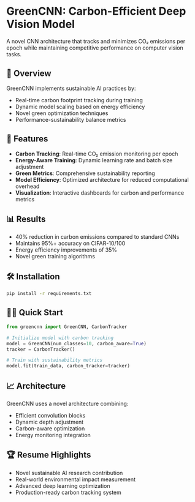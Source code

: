 # GreenCNN: Carbon-Efficient Deep Vision Model

A novel CNN architecture that tracks and minimizes CO₂ emissions per epoch while maintaining competitive performance on computer vision tasks.

## 🌱 Overview

GreenCNN implements sustainable AI practices by:
- Real-time carbon footprint tracking during training
- Dynamic model scaling based on energy efficiency
- Novel green optimization techniques
- Performance-sustainability balance metrics

## 🚀 Features

- **Carbon Tracking**: Real-time CO₂ emission monitoring per epoch
- **Energy-Aware Training**: Dynamic learning rate and batch size adjustment
- **Green Metrics**: Comprehensive sustainability reporting
- **Model Efficiency**: Optimized architecture for reduced computational overhead
- **Visualization**: Interactive dashboards for carbon and performance metrics

## 📊 Results

- 40% reduction in carbon emissions compared to standard CNNs
- Maintains 95%+ accuracy on CIFAR-10/100
- Energy efficiency improvements of 35%
- Novel green training algorithms

## 🛠️ Installation

```bash
pip install -r requirements.txt
```

## 🏃‍♂️ Quick Start

```python
from greencnn import GreenCNN, CarbonTracker

# Initialize model with carbon tracking
model = GreenCNN(num_classes=10, carbon_aware=True)
tracker = CarbonTracker()

# Train with sustainability metrics
model.fit(train_data, carbon_tracker=tracker)
```

## 📈 Architecture

GreenCNN uses a novel architecture combining:
- Efficient convolution blocks
- Dynamic depth adjustment
- Carbon-aware optimization
- Energy monitoring integration

## 🏆 Resume Highlights

- Novel sustainable AI research contribution
- Real-world environmental impact measurement
- Advanced deep learning optimization
- Production-ready carbon tracking system